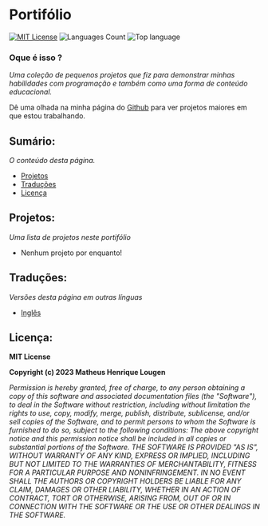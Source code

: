 # Portifólio

[![MIT License](https://img.shields.io/badge/License-MIT-green.svg)](https://choosealicense.com/licenses/mit/)
![Languages Count](https://img.shields.io/github/languages/count/matheuslougen/portfolio)
![Top language](https://img.shields.io/github/languages/top/matheuslougen/portfolio)

### Oque é isso ?
*Uma coleção de pequenos projetos que fiz para demonstrar minhas habilidades com programação e também como uma forma de conteúdo educacional.*

Dê uma olhada na minha página do [Github](https://github.com/matheus-lougen) para ver projetos maiores em que estou trabalhando.

## Sumário:
*O conteúdo desta página.*
- [Projetos](#projetos)
- [Traduções](#traduções)
- [Licença](#licença)

## Projetos:
*Uma lista de projetos neste portifólio*
- Nenhum projeto por enquanto!

## Traduções:
*Versões desta página em outras línguas*
- [Inglês](https://github.com/matheuslougen/portfolio/blob/main/README.md)

## Licença:

**MIT License**

**Copyright (c) 2023 Matheus Henrique Lougen**

*Permission is hereby granted, free of charge, to any person obtaining a copy of this software and associated documentation files (the "Software"), to deal in the Software without restriction, including without limitation the rights to use, copy, modify, merge, publish, distribute, sublicense, and/or sell copies of the Software, and to permit persons to whom the Software is furnished to do so, subject to the following conditions: The above copyright notice and this permission notice shall be included in all copies or substantial portions of the Software. THE SOFTWARE IS PROVIDED "AS IS", WITHOUT WARRANTY OF ANY KIND, EXPRESS OR IMPLIED, INCLUDING BUT NOT LIMITED TO THE WARRANTIES OF MERCHANTABILITY, FITNESS FOR A PARTICULAR PURPOSE AND NONINFRINGEMENT. IN NO EVENT SHALL THE AUTHORS OR COPYRIGHT HOLDERS BE LIABLE FOR ANY CLAIM, DAMAGES OR OTHER LIABILITY, WHETHER IN AN ACTION OF CONTRACT, TORT OR OTHERWISE, ARISING FROM, OUT OF OR IN CONNECTION WITH THE SOFTWARE OR THE USE OR OTHER DEALINGS IN THE SOFTWARE.*
